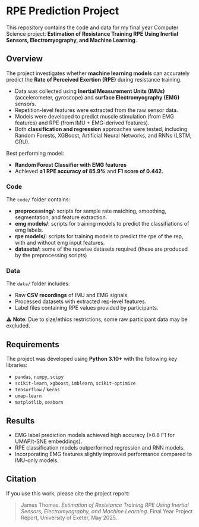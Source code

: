 # RPE Prediction Project  

This repository contains the code and data for my final year Computer Science project: **Estimation of Resistance Training RPE Using Inertial Sensors, Electromyography, and Machine Learning**.  

## Overview  

The project investigates whether **machine learning models** can accurately predict the **Rate of Perceived Exertion (RPE)** during resistance training.  
- Data was collected using **Inertial Measurement Units (IMUs)** (accelerometer, gyroscope) and **surface Electromyography (EMG)** sensors.  
- Repetition-level features were extracted from the raw sensor data.  
- Models were developed to predict muscle stimulation (from EMG features) and RPE (from IMU + EMG-derived features).  
- Both **classification and regression** approaches were tested, including Random Forests, XGBoost, Artificial Neural Networks, and RNNs (LSTM, GRU).  

Best performing model:  
- **Random Forest Classifier with EMG features**  
- Achieved **±1 RPE accuracy of 85.9%** and **F1 score of 0.442**.

### Code  

The `code/` folder contains:  
- **preprocessing/**: scripts for sample rate matching, smoothing, segmentation, and feature extraction.  
- **emg models/**: scripts for training models to predict the classifiations of emg labels.
- **rpe models/**: scripts for training models to predict the rpe of the rep, with and without emg input features.
- **datasets/**: some of the repwise datasets required (these are produced by the preprocessing scripts)

  
### Data  

The `data/` folder includes:  
- Raw **CSV recordings** of IMU and EMG signals.  
- Processed datasets with extracted rep-level features.  
- Label files containing RPE values provided by participants.

⚠️ **Note**: Due to size/ethics restrictions, some raw participant data may be excluded.  

## Requirements  

The project was developed using **Python 3.10+** with the following key libraries:  
- `pandas`, `numpy`, `scipy`  
- `scikit-learn`, `xgboost`, `imblearn`, `scikit-optimize`  
- `tensorflow` / `keras`  
- `umap-learn`  
- `matplotlib`, `seaborn`

## Results

* EMG label prediction models achieved high accuracy (>0.8 F1 for UMAP/t-SNE embeddings).
* RPE classification models outperformed regression and RNN models.
* Incorporating EMG features slightly improved performance compared to IMU-only models.

## Citation

If you use this work, please cite the project report:

> James Thomas. *Estimation of Resistance Training RPE Using Inertial Sensors, Electromyography, and Machine Learning*. Final Year Project Report, University of Exeter, May 2025.

